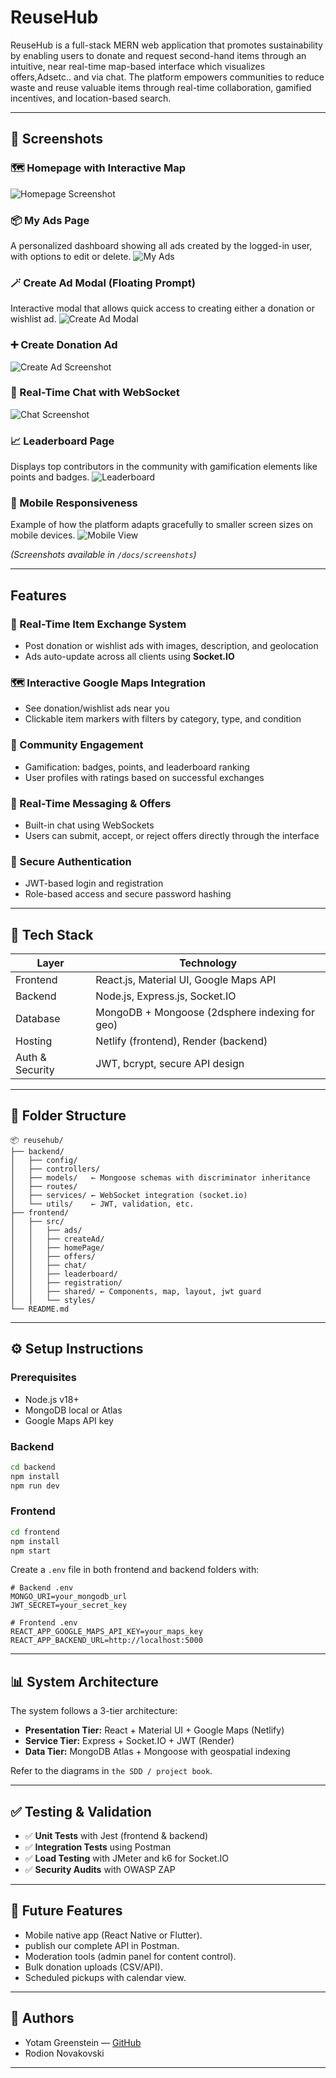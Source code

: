# ReuseHub

ReuseHub is a full-stack MERN web application that promotes sustainability by enabling users to donate and request second-hand items through an intuitive, near real-time map-based interface which visualizes offers,Adsetc.. and via chat. The platform empowers communities to reduce waste and reuse valuable items through real-time collaboration, gamified incentives, and location-based search.

---

## 📸 Screenshots

### 🗺️ Homepage with Interactive Map
![Homepage Screenshot](docs/screenshots/homePage.png)

### 📦 My Ads Page
A personalized dashboard showing all ads created by the logged-in user, with options to edit or delete.
![My Ads](docs/screenshots/myAdsPage.png)

### 🪄 Create Ad Modal (Floating Prompt)
Interactive modal that allows quick access to creating either a donation or wishlist ad.
![Create Ad Modal](docs/screenshots/createAdModal.png)

### ➕ Create Donation Ad
![Create Ad Screenshot](docs/screenshots/donationAdCreation.png)

### 💬 Real-Time Chat with WebSocket
![Chat Screenshot](docs/screenshots/Chat.png)

### 📈 Leaderboard Page
Displays top contributors in the community with gamification elements like points and badges.
![Leaderboard](docs/screenshots/leaderBoard.png)

### 📱 Mobile Responsiveness
Example of how the platform adapts gracefully to smaller screen sizes on mobile devices.
![Mobile View](docs/screenshots/mobileResponsivess.png)

*(Screenshots available in `/docs/screenshots`)*

---

##  Features

### 🔄 Real-Time Item Exchange System
- Post donation or wishlist ads with images, description, and geolocation
- Ads auto-update across all clients using **Socket.IO**

### 🗺️ Interactive Google Maps Integration
- See donation/wishlist ads near you
- Clickable item markers with filters by category, type, and condition

### 👥 Community Engagement
- Gamification: badges, points, and leaderboard ranking
- User profiles with ratings based on successful exchanges

### 💬 Real-Time Messaging & Offers
- Built-in chat using WebSockets
- Users can submit, accept, or reject offers directly through the interface

### 🔐 Secure Authentication
- JWT-based login and registration
- Role-based access and secure password hashing

---

## 🧱 Tech Stack

| Layer             | Technology                                        |
|------------------|---------------------------------------------------|
| Frontend         | React.js, Material UI, Google Maps API            |
| Backend          | Node.js, Express.js, Socket.IO                    |
| Database         | MongoDB + Mongoose (2dsphere indexing for geo)    |
| Hosting          | Netlify (frontend), Render (backend)              |
| Auth & Security  | JWT, bcrypt, secure API design                    |

---

## 📁 Folder Structure

```
📦 reusehub/
├── backend/
│   ├── config/
│   ├── controllers/
│   ├── models/   ← Mongoose schemas with discriminator inheritance
│   ├── routes/
│   ├── services/ ← WebSocket integration (socket.io)
│   └── utils/    ← JWT, validation, etc.
├── frontend/
│   ├── src/
│   │   ├── ads/
│   │   ├── createAd/
│   │   ├── homePage/
│   │   ├── offers/
│   │   ├── chat/
│   │   ├── leaderboard/
│   │   ├── registration/
│   │   ├── shared/ ← Components, map, layout, jwt guard
│   │   └── styles/
└── README.md
```

---

## ⚙️ Setup Instructions

### Prerequisites
- Node.js v18+
- MongoDB local or Atlas
- Google Maps API key

### Backend

```bash
cd backend
npm install
npm run dev
```

### Frontend

```bash
cd frontend
npm install
npm start
```

Create a `.env` file in both frontend and backend folders with:

```env
# Backend .env
MONGO_URI=your_mongodb_url
JWT_SECRET=your_secret_key

# Frontend .env
REACT_APP_GOOGLE_MAPS_API_KEY=your_maps_key
REACT_APP_BACKEND_URL=http://localhost:5000
```

---

## 📊 System Architecture

The system follows a 3-tier architecture:

- **Presentation Tier:** React + Material UI + Google Maps (Netlify)
- **Service Tier:** Express + Socket.IO + JWT (Render)
- **Data Tier:** MongoDB Atlas + Mongoose with geospatial indexing

Refer to the diagrams in `the SDD / project book`.

---

## ✅ Testing & Validation

- ✅ **Unit Tests** with Jest (frontend & backend)
- ✅ **Integration Tests** using Postman
- ✅ **Load Testing** with JMeter and k6 for Socket.IO
- ✅ **Security Audits** with OWASP ZAP

---

## 🧩 Future Features

- Mobile native app (React Native or Flutter).
- publish our complete API in Postman.
- Moderation tools (admin panel for content control).
- Bulk donation uploads (CSV/API).
- Scheduled pickups with calendar view.

---

## 👥 Authors

- Yotam Greenstein — [GitHub](https://github.com/yotamgr314)  
- Rodion Novakovski  
---
